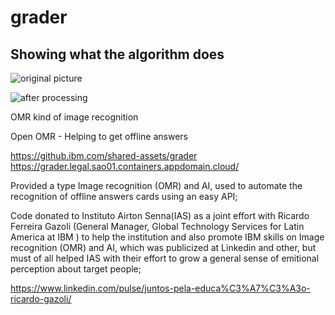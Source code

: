 # grader

## Showing what the algorithm does

![original picture](/blob/master/test/images/test-01.jpg)

![after processing](/blob/master/test/output/test-01.jpg)

OMR kind of image recognition

Open OMR - Helping to get offline answers

https://github.ibm.com/shared-assets/grader
https://grader.legal.sao01.containers.appdomain.cloud/

Provided a type Image recognition (OMR) and AI, used to automate the recognition of offline answers cards using an easy API;

Code donated to Instituto Airton Senna(IAS) as a joint effort with  Ricardo Ferreira Gazoli (General Manager, Global Technology Services for Latin America at IBM ) to help the institution and also promote IBM skills on Image recognition (OMR) and AI, which was publicized at Linkedin and other, but must of all helped IAS with their effort to grow a general sense of emitional perception about target people;

https://www.linkedin.com/pulse/juntos-pela-educa%C3%A7%C3%A3o-ricardo-gazoli/

